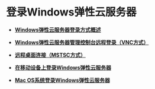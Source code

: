 # 登录Windows弹性云服务器<a name="ZH-CN_TOPIC_0030888079"></a>

-   **[Windows弹性云服务器登录方式概述](Windows弹性云服务器登录方式概述.md)**  

-   **[Windows弹性云服务器管理控制台远程登录（VNC方式）](Windows弹性云服务器管理控制台远程登录（VNC方式）.md)**  

-   **[远程桌面连接（MSTSC方式）](远程桌面连接（MSTSC方式）.md)**  

-   **[在移动设备上登录Windows弹性云服务器](在移动设备上登录Windows弹性云服务器.md)**  

-   **[Mac OS系统登录Windows弹性云服务器](Mac-OS系统登录Windows弹性云服务器.md)**  


